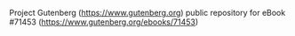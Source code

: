 Project Gutenberg (https://www.gutenberg.org) public repository
for eBook #71453 (https://www.gutenberg.org/ebooks/71453)
